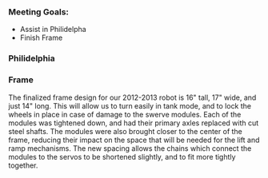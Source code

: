 ### Meeting Goals:
* Assist in Philidelpha
* Finish Frame


### Philidelphia

### Frame
The finalized frame design for our 2012-2013 robot is 16" tall, 17" wide, and just 14" long. This will allow us to turn easily in tank mode, and to lock the wheels in place in case of damage to the swerve modules. Each of the modules was tightened down, and had their primary axles replaced with cut steel shafts.
The modules were also brought closer to the center of the frame, reducing their impact on the space that will be needed for the lift and ramp mechanisms. The new spacing allows the chains which connect the modules to the servos to be shortened slightly, and to fit more tightly together. 